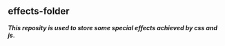## effects-folder

***This reposity is used to store some special effects achieved by css and js***.

